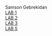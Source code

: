  Samson Gebrekidan    
[LAB 1](Cse15l-lab-1.md)  
[LAB 2](Cse15l-lab-2.md)  
[LAB 3](Cse15l-lab-3.md)  
[LAB 5](Cse15l-lab-5.md)

